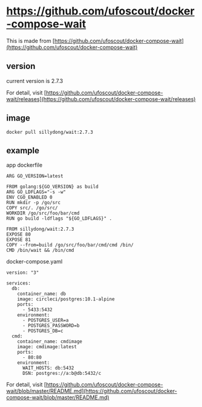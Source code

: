 # https://github.com/ufoscout/docker-compose-wait

This is made from [https://github.com/ufoscout/docker-compose-wait](https://github.com/ufoscout/docker-compose-wait)

## version

current version is 2.7.3

For detail, visit [https://github.com/ufoscout/docker-compose-wait/releases](https://github.com/ufoscout/docker-compose-wait/releases)

## image

```
docker pull sillydong/wait:2.7.3
```

## example

app dockerfile

```
ARG GO_VERSION=latest

FROM golang:${GO_VERSION} as build
ARG GO_LDFLAGS="-s -w"
ENV CGO_ENABLED 0
RUN mkdir -p /go/src
COPY src/. /go/src/
WORKDIR /go/src/foo/bar/cmd
RUN go build -ldflags "${GO_LDFLAGS}" .

FROM sillydong/wait:2.7.3
EXPOSE 80
EXPOSE 81
COPY --from=build /go/src/foo/bar/cmd/cmd /bin/
CMD /bin/wait && /bin/cmd
```

docker-compose.yaml

```
version: "3"

services:
  db:
    container_name: db
    image: circleci/postgres:10.1-alpine
    ports:
      - 5433:5432
    environment:
      - POSTGRES_USER=a
      - POSTGRES_PASSWORD=b
      - POSTGRES_DB=c
  cmd:
    container_name: cmdimage
    image: cmdimage:latest
    ports:
      - 80:80
    environment:
      WAIT_HOSTS: db:5432
      DSN: postgres://a:b@db:5432/c
```

For detail, visit [https://github.com/ufoscout/docker-compose-wait/blob/master/README.md](https://github.com/ufoscout/docker-compose-wait/blob/master/README.md)
